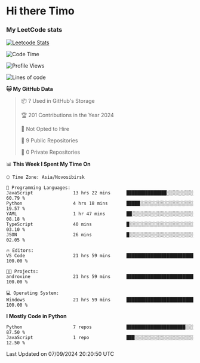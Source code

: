 # Hi there Timo
### My LeetCode stats
[![Leetcode Stats](https://leetcard.jacoblin.cool/przdtl?border=0&radius=20&ext=heatmap&theme=nord)](https://leetcode.com/przdtl)

<!--START_SECTION:waka-->
![Code Time](http://img.shields.io/badge/Code%20Time-291%20hrs%202%20mins-blue)

![Profile Views](http://img.shields.io/badge/Profile%20Views-0-blue)

![Lines of code](https://img.shields.io/badge/From%20Hello%20World%20I%27ve%20Written-77.7%20thousand%20lines%20of%20code-blue)

**🐱 My GitHub Data** 

> 📦 ? Used in GitHub's Storage 
 > 
> 🏆 201 Contributions in the Year 2024
 > 
> 🚫 Not Opted to Hire
 > 
> 📜 9 Public Repositories 
 > 
> 🔑 0 Private Repositories 
 > 
📊 **This Week I Spent My Time On** 

```text
🕑︎ Time Zone: Asia/Novosibirsk

💬 Programming Languages: 
JavaScript               13 hrs 22 mins      ███████████████░░░░░░░░░░   60.79 % 
Python                   4 hrs 18 mins       █████░░░░░░░░░░░░░░░░░░░░   19.57 % 
YAML                     1 hr 47 mins        ██░░░░░░░░░░░░░░░░░░░░░░░   08.18 % 
TypeScript               40 mins             █░░░░░░░░░░░░░░░░░░░░░░░░   03.10 % 
JSON                     26 mins             █░░░░░░░░░░░░░░░░░░░░░░░░   02.05 % 

🔥 Editors: 
VS Code                  21 hrs 59 mins      █████████████████████████   100.00 % 

🐱‍💻 Projects: 
androxine                21 hrs 59 mins      █████████████████████████   100.00 % 

💻 Operating System: 
Windows                  21 hrs 59 mins      █████████████████████████   100.00 % 
```

**I Mostly Code in Python** 

```text
Python                   7 repos             ██████████████████████░░░   87.50 % 
JavaScript               1 repo              ███░░░░░░░░░░░░░░░░░░░░░░   12.50 % 
```




 Last Updated on 07/09/2024 20:20:50 UTC
<!--END_SECTION:waka-->
